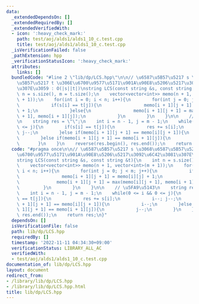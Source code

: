 ```yaml
---
data:
  _extendedDependsOn: []
  _extendedRequiredBy: []
  _extendedVerifiedWith:
  - icon: ':heavy_check_mark:'
    path: test/aoj/alds1/alds1_10_c.test.cpp
    title: test/aoj/alds1/alds1_10_c.test.cpp
  _isVerificationFailed: false
  _pathExtension: hpp
  _verificationStatusIcon: ':heavy_check_mark:'
  attributes:
    links: []
  bundledCode: "#line 2 \"lib/dp/LCS.hpp\"\n\n// \u6587\u5B57\u5217 s \u3068\u6587\
    \u5B57\u5217 t \u306E\u6700\u9577\u5171\u901A\u90E8\u5206\u5217\u3092\u6C42\u3081\
    \u307E\u3059 : O(|s||t|)\nstring LCS(const string &s, const string &t){\n    int\
    \ n = s.size(), m = t.size();\n    vector<vector<int>> memo(n + 1, vector<int>(m\
    \ + 1));\n    for(int i = 0; i < n; i++){\n        for(int j = 0; j < m; j++){\n\
    \            if(s[i] == t[j]){\n                memo[i + 1][j + 1] = memo[i][j]\
    \ + 1;\n            }else{\n                memo[i + 1][j + 1] = max(memo[i][j\
    \ + 1], memo[i + 1][j]);\n            }\n        }\n    }\n\n    // \u5FA9\u5143\
    \n    string res = \"\";\n    int i = n - 1, j = m - 1;\n    while(0 <= i && 0\
    \ <= j){\n        if(s[i] == t[j]){\n            res += s[i];\n            i--;\
    \ j--;\n        }else if(memo[i + 1][j + 1] == memo[i][j + 1]){\n            i--;\n\
    \        }else if(memo[i + 1][j + 1] == memo[i + 1][j]){\n            j--;\n \
    \       }\n    }\n    reverse(res.begin(), res.end());\n    return res;\n}\n"
  code: "#pragma once\n\n// \u6587\u5B57\u5217 s \u3068\u6587\u5B57\u5217 t \u306E\
    \u6700\u9577\u5171\u901A\u90E8\u5206\u5217\u3092\u6C42\u3081\u307E\u3059 : O(|s||t|)\n\
    string LCS(const string &s, const string &t){\n    int n = s.size(), m = t.size();\n\
    \    vector<vector<int>> memo(n + 1, vector<int>(m + 1));\n    for(int i = 0;\
    \ i < n; i++){\n        for(int j = 0; j < m; j++){\n            if(s[i] == t[j]){\n\
    \                memo[i + 1][j + 1] = memo[i][j] + 1;\n            }else{\n  \
    \              memo[i + 1][j + 1] = max(memo[i][j + 1], memo[i + 1][j]);\n   \
    \         }\n        }\n    }\n\n    // \u5FA9\u5143\n    string res = \"\";\n\
    \    int i = n - 1, j = m - 1;\n    while(0 <= i && 0 <= j){\n        if(s[i]\
    \ == t[j]){\n            res += s[i];\n            i--; j--;\n        }else if(memo[i\
    \ + 1][j + 1] == memo[i][j + 1]){\n            i--;\n        }else if(memo[i +\
    \ 1][j + 1] == memo[i + 1][j]){\n            j--;\n        }\n    }\n    reverse(res.begin(),\
    \ res.end());\n    return res;\n}"
  dependsOn: []
  isVerificationFile: false
  path: lib/dp/LCS.hpp
  requiredBy: []
  timestamp: '2022-11-11 04:34:30+09:00'
  verificationStatus: LIBRARY_ALL_AC
  verifiedWith:
  - test/aoj/alds1/alds1_10_c.test.cpp
documentation_of: lib/dp/LCS.hpp
layout: document
redirect_from:
- /library/lib/dp/LCS.hpp
- /library/lib/dp/LCS.hpp.html
title: lib/dp/LCS.hpp
---
```

